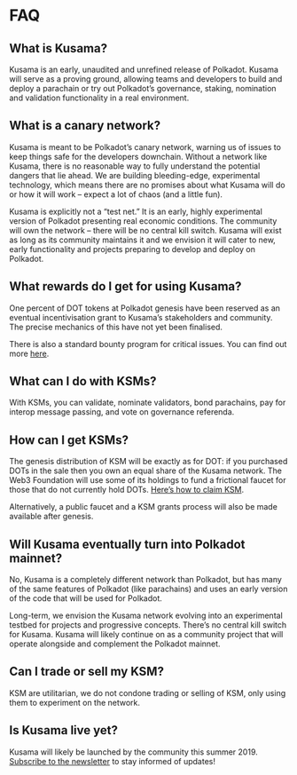 # FAQ
## What is Kusama?
Kusama is an early, unaudited and unrefined release of Polkadot. Kusama will serve as a proving ground, allowing teams and developers to build and deploy a parachain or try out Polkadot’s governance, staking, nomination and validation functionality in a real environment. 

## What is a canary network?
Kusama is meant to be Polkadot’s canary network, warning us of issues to keep things safe for the developers downchain. Without a network like Kusama, there is no reasonable way to fully understand the potential dangers that lie ahead. We are building bleeding-edge, experimental technology, which means there are no promises about what Kusama will do or how it will work  – expect a lot of chaos (and a little fun).

Kusama is explicitly not a “test net.” It is an early, highly experimental version of Polkadot presenting real economic conditions. The community will own the network – there will be no central kill switch. Kusama will exist as long as its community maintains it and we envision it will cater to new, early functionality and projects preparing to develop and deploy on Polkadot.

## What rewards do I get for using Kusama?
One percent of DOT tokens at Polkadot genesis have been reserved as an eventual incentivisation grant to Kusama’s stakeholders and community. The precise mechanics of this have not yet been finalised.

There is also a standard bounty program for critical issues. You can find out more [here](./break/bug-bounty.md).

## What can I do with KSMs?
With KSMs, you can validate, nominate validators, bond parachains, pay for interop message passing, and vote on governance referenda. 

## How can I get KSMs?
The genesis distribution of KSM will be exactly as for DOT: if you purchased DOTs in the sale then you own an equal share of the Kusama network. The Web3 Foundation will use some of its holdings to fund a frictional faucet for those that do not currently hold DOTs. [Here’s how to claim KSM](./start/claims.md).

Alternatively, a public faucet and a KSM grants process will also be made available after genesis. 

## Will Kusama eventually turn into Polkadot mainnet?
No, Kusama is a completely different network than Polkadot, but has many of the same features of Polkadot (like parachains) and uses an early version of the code that will be used for Polkadot. 

Long-term, we envision the Kusama network evolving into an experimental testbed for projects and progressive concepts. There’s no central kill switch for Kusama. Kusama will likely continue on as a community project that will operate alongside and complement the Polkadot mainnet.

## Can I trade or sell my KSM?
KSM are utilitarian, we do not condone trading or selling of KSM, only using them to experiment on the network.

## Is Kusama live yet?  
Kusama will likely be launched by the community this summer 2019. [Subscribe to the newsletter](https://kusama.network/newsletter) to stay informed of updates! 
